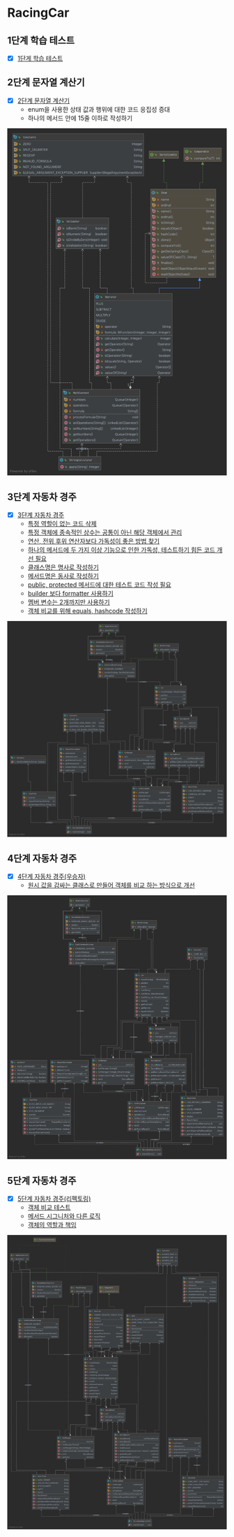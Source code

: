 # RacingCar

## 1단계 학습 테스트

* [x] [1단게 학습 테스트](https://github.com/next-step/java-racingcar/pull/1847#pullrequestreview-601760737)

## 2단계 문자열 계산기

* [x] [2단계 문자열 계산기](https://github.com/next-step/java-racingcar/pull/1914#pullrequestreview-605336872)
	* enum을 사용한 상태 값과 행위에 대한 코드 응집성 증대
	* 하나의 메서드 안에 15줄 이하로 작성하기

![uml](../../.gitbook/assets/Constants.png)

## 3단계 자동차 경주

* [x] [3단계 자동차 경주](https://github.com/next-step/java-racingcar/pull/1960#pullrequestreview-607170886)
	* [특정 역할이 없는 코드 삭제](https://github.com/next-step/java-racingcar/pull/1960#discussion_r589048328)
	* [특정 객체에 종속적인 상수는 공통이 아닌 해당 객체에서 관리](https://github.com/next-step/java-racingcar/pull/1960#discussion_r589048600)
	* [연산, 전위 후위 연산자보다 가독성이 좋은 방법 찾기](https://github.com/next-step/java-racingcar/pull/1960#discussion_r589049127)
	* [하나의 메서드에 두 가지 이상 기능으로 인한 가독성, 테스트하기 힘든 코드 개선 필요](https://github.com/next-step/java-racingcar/pull/1960#discussion_r589050223)
	* [클래스명은 명사로 작성하기](https://github.com/next-step/java-racingcar/pull/1960#discussion_r590055725)
	* [메서드명은 동사로 작성하기](https://github.com/next-step/java-racingcar/pull/1960#discussion_r590056162)
	* [public, protected 메서드에 대한 테스트 코드 작성 필요](https://github.com/next-step/java-racingcar/pull/1960#discussion_r590072116)
	* [builder 보다 formatter 사용하기](https://github.com/next-step/java-racingcar/pull/1960#discussion_r590075327)
	* [멤버 변수는 2개까지만 사용하기](https://github.com/next-step/java-racingcar/pull/1960#discussion_r590078081)
	* [객체 비교를 위해 equals, hashcode 작성하기](https://github.com/next-step/java-racingcar/pull/1960#discussion_r590105669)

![uml](../../.gitbook/assets/RequestRacingGame.png)

## 4단계 자동차 경주

* [x] [4단계 자동차 경주\(우승자\)](https://github.com/next-step/java-racingcar/pull/2013)
	* [원시 값을 감싸는 클래스로 만들어 객체를 비교 하는 방식으로 개선](https://github.com/next-step/java-racingcar/pull/2013#pullrequestreview-609736875)

![uml](../../.gitbook/assets/step4.png)

## 5단계 자동차 경주

* [x] [5단계 자동차 경주\(리펙토링\)](https://github.com/next-step/java-racingcar/pull/2037)
	* [객체 비교 테스트](https://github.com/next-step/java-racingcar/pull/2037#discussion_r593197783)
	* [메서드 시그니처와 다른 로직](https://github.com/next-step/java-racingcar/pull/2037#discussion_r593202597)
	* [객체의 역할과 책임](https://github.com/next-step/java-racingcar/pull/2037#discussion_r593203847)

![uml](../../.gitbook/assets/step5.png)
